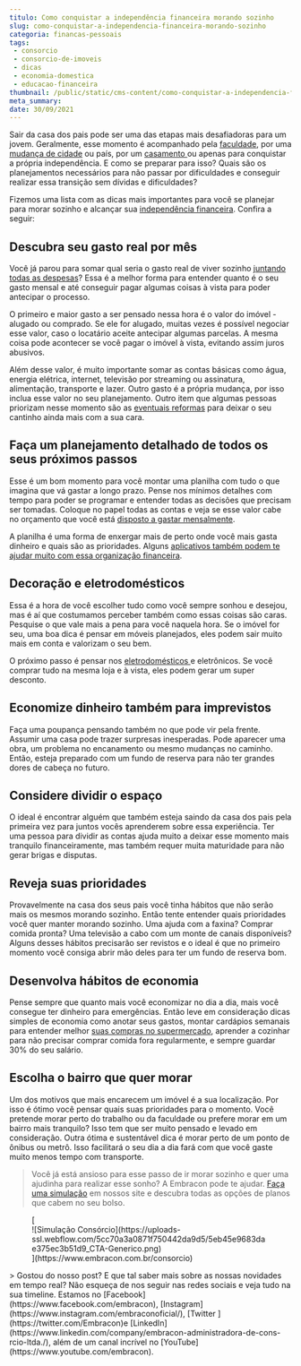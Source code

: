 ```yaml
---
titulo: Como conquistar a independência financeira morando sozinho
slug: como-conquistar-a-independencia-financeira-morando-sozinho
categoria: financas-pessoais
tags:
 - consorcio
 - consorcio-de-imoveis
 - dicas
 - economia-domestica
 - educacao-financeira
thumbnail: /public/static/cms-content/como-conquistar-a-independencia-financeira-morando-sozinho.jpg
meta_summary: 
date: 30/09/2021
---
```

Sair da casa dos pais pode ser uma das etapas mais desafiadoras para um jovem. Geralmente, esse momento é acompanhado pela [faculdade](https://www.embracon.com.br/blog/entenda-qual-e-a-importancia-da-faculdade-para-o-curriculo), por uma [mudança de cidade](https://www.embracon.com.br/blog/busca-de-novas-cidades-para-mais-qualidade-de-vida) ou país, por um [casamento ](https://www.embracon.com.br/blog/consorcio-de-casamento-saiba-como-funciona)ou apenas para conquistar a própria independência. E como se preparar para isso? Quais são os planejamentos necessários para não passar por dificuldades e conseguir realizar essa transição sem dívidas e dificuldades?

Fizemos uma lista com as dicas mais importantes para você se planejar para morar sozinho e alcançar sua [independência financeira](https://www.embracon.com.br/blog/como-organizar-as-financas-do-casal). Confira a seguir:

Descubra seu gasto real por mês
-------------------------------

Você já parou para somar qual seria o gasto real de viver sozinho [juntando todas as despesas](https://www.embracon.com.br/blog/quais-sao-as-despesas-superfluas-que-podem-ser-cortadas-do-dia-a-dia)? Essa é a melhor forma para entender quanto é o seu gasto mensal e até conseguir pagar algumas coisas à vista para poder antecipar o processo.

O primeiro e maior gasto a ser pensado nessa hora é o valor do imóvel - alugado ou comprado. Se ele for alugado, muitas vezes é possível negociar esse valor, caso o locatário aceite antecipar algumas parcelas. A mesma coisa pode acontecer se você pagar o imóvel à vista, evitando assim juros abusivos.

Além desse valor, é muito importante somar as contas básicas como água, energia elétrica, internet, televisão por streaming ou assinatura, alimentação, transporte e lazer. Outro gasto é a própria mudança, por isso inclua esse valor no seu planejamento. Outro item que algumas pessoas priorizam nesse momento são as [eventuais reformas](https://www.embracon.com.br/blog/quer-reformar-sua-casa-nos-temos-5-dicas-para-voce-se-inspirar) para deixar o seu cantinho ainda mais com a sua cara.

Faça um planejamento detalhado de todos os seus próximos passos
---------------------------------------------------------------

Esse é um bom momento para você montar uma planilha com tudo o que imagina que vá gastar a longo prazo. Pense nos mínimos detalhes com tempo para poder se programar e entender todas as decisões que precisam ser tomadas. Coloque no papel todas as contas e veja se esse valor cabe no orçamento que você está [disposto a gastar mensalmente](https://www.embracon.com.br/blog/planejamento-financeiro-um-guia-para-as-financas-nao-sairem-de-controle).

A planilha é uma forma de enxergar mais de perto onde você mais gasta dinheiro e quais são as prioridades. Alguns [aplicativos também podem te ajudar muito com essa organização financeira](https://www.embracon.com.br/blog/4-aplicativos-de-financas-para-te-ajudar-a-economizar-mais-dinheiro).

Decoração e eletrodomésticos
----------------------------

Essa é a hora de você escolher tudo como você sempre sonhou e desejou, mas é aí que costumamos perceber também como essas coisas são caras. Pesquise o que vale mais a pena para você naquela hora. Se o imóvel for seu, uma boa dica é pensar em móveis planejados, eles podem sair muito mais em conta e valorizam o seu bem.

O próximo passo é pensar nos [eletrodomésticos ](https://www.embracon.com.br/blog/descubra-quais-foram-os-eletrodomesticos-queridinhos-da-quarentena)e eletrônicos. Se você comprar tudo na mesma loja e à vista, eles podem gerar um super desconto.

Economize dinheiro também para imprevistos
------------------------------------------

Faça uma poupança pensando também no que pode vir pela frente. Assumir uma casa pode trazer surpresas inesperadas. Pode aparecer uma obra, um problema no encanamento ou mesmo mudanças no caminho. Então, esteja preparado com um fundo de reserva para não ter grandes dores de cabeça no futuro.

Considere dividir o espaço
--------------------------

O ideal é encontrar alguém que também esteja saindo da casa dos pais pela primeira vez para juntos vocês aprenderem sobre essa experiência. Ter uma pessoa para dividir as contas ajuda muito a deixar esse momento mais tranquilo financeiramente, mas também requer muita maturidade para não gerar brigas e disputas.

Reveja suas prioridades 
------------------------

Provavelmente na casa dos seus pais você tinha hábitos que não serão mais os mesmos morando sozinho. Então tente entender quais prioridades você quer manter morando sozinho. Uma ajuda com a faxina? Comprar comida pronta? Uma televisão a cabo com um monte de canais disponíveis? Alguns desses hábitos precisarão ser revistos e o ideal é que no primeiro momento você consiga abrir mão deles para ter um fundo de reserva bom.

Desenvolva hábitos de economia 
-------------------------------

Pense sempre que quanto mais você economizar no dia a dia, mais você consegue ter dinheiro para emergências. Então leve em consideração dicas simples de economia como anotar seus gastos, montar cardápios semanais para entender melhor [suas compras no supermercado](https://www.embracon.com.br/blog/10-importantes-dicas-para-economizar-nas-compras-de-casa), aprender a cozinhar para não precisar comprar comida fora regularmente, e sempre guardar 30% do seu salário.

Escolha o bairro que quer morar
-------------------------------

Um dos motivos que mais encarecem um imóvel é a sua localização. Por isso é ótimo você pensar quais suas prioridades para o momento. Você pretende morar perto do trabalho ou da faculdade ou prefere morar em um bairro mais tranquilo? Isso tem que ser muito pensado e levado em consideração. Outra ótima e sustentável dica é morar perto de um ponto de ônibus ou metrô. Isso facilitará o seu dia a dia fará com que você gaste muito menos tempo com transporte.

> Você já está ansioso para esse passo de ir morar sozinho e quer uma ajudinha para realizar esse sonho? A Embracon pode te ajudar. [Faça uma simulação](https://www.embracon.com.br/consorcio) em nossos site e descubra todas as opções de planos que cabem no seu bolso.

<figure class="w-richtext-figure-type-image w-richtext-align-center">[<div>![Simulação Consórcio](https://uploads-ssl.webflow.com/5cc70a3a0871f750442da9d5/5eb45e9683dae375ec3b51d9_CTA-Generico.png)</div>](https://www.embracon.com.br/consorcio)</figure>> Gostou do nosso post? E que tal saber mais sobre as nossas novidades em tempo real? Não esqueça de nos seguir nas redes sociais e veja tudo na sua timeline. Estamos no [Facebook](https://www.facebook.com/embracon), [Instagram](https://www.instagram.com/embraconoficial/), [Twitter ](https://twitter.com/Embracon)e [LinkedIn](https://www.linkedin.com/company/embracon-administradora-de-cons-rcio-ltda./), além de um canal incrível no [YouTube](https://www.youtube.com/embracon).

‍
